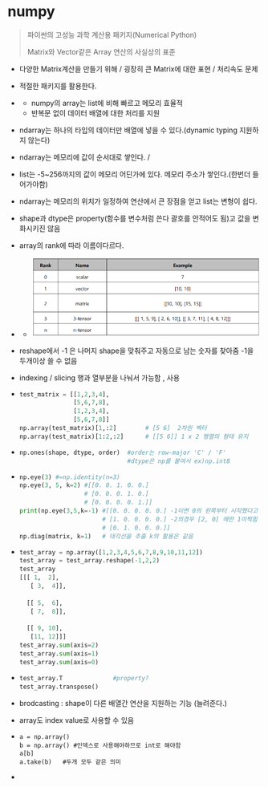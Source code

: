 # numpy

> 파이썬의 고성능 과학 계산용 패키지(Numerical Python)
>
> Matrix와 Vector같은 Array 연산의 사실상의 표준



- 다양한 Matrix계산을 만들기 위해 / 굉장히 큰 Matrix에 대한 표현 / 처리속도 문제

- 적절한 패키지를 활용한다.

- - numpy의 array는 list에 비해 빠르고 메모리 효율적
  - 반복문 없이 데이터 배열에 대한 처리를 지원

- ndarray는 하나의 타입의 데이터만 배열에 넣을 수 있다.(dynamic typing 지원하지 않는다)

- ndarray는 메모리에 값이 순서대로 쌓인다. / 

- list는 -5~256까지의 값이 메모리 어딘가에 있다. 메모리 주소가 쌓인다.(한번더 들어가야함)

- ndarray는 메모리의 위치가 일정하여 연산에서 큰 장점을 얻고 list는 변형이 쉽다.

- shape과 dtype은 property(함수를 변수처럼 쓴다 괄호를 안적어도 됨)고 값을 변화시키진 않음

- array의 rank에 따라 이름이다르다.

- - ![image-20210125205614066](day06.assets/image-20210125205614066.png)

- reshape에서 -1 은 나머지 shape을 맞춰주고 자동으로 남는 숫자를 찾아줌 -1을 두개이상 쓸 수 없음

- indexing / slicing 행과 열부분을 나눠서 가능함 , 사용

- ```python
  test_matrix = [[1,2,3,4],
                 [5,6,7,8],
                 [1,2,3,4],
                 [5,6,7,8]]
  np.array(test_matrix)[1,:2]        # [5 6]  2차원 벡터
  np.array(test_matrix)[1:2,:2]      # [[5 6]] 1 x 2 행렬의 형태 유지
  ```

- ```python
  np.ones(shape, dtype, order)  #order는 row-major 'C' / 'F'
                                #dtype은 np를 붙여서 ex)np.int8
  ```

- ```python
  np.eye(3) #=np.identity(n=3)
  np.eye(3, 5, k=2) #[[0. 0. 1. 0. 0.]
                    # [0. 0. 0. 1. 0.]
                    # [0. 0. 0. 0. 1.]]
  print(np.eye(3,5,k=-1) #[[0. 0. 0. 0. 0.] -1이면 0의 왼쪽부터 시작했다고 생각
                         # [1. 0. 0. 0. 0.] -2의경우 [2, 0] 에만 1이찍힘
                         # [0. 1. 0. 0. 0.]]
  np.diag(matrix, k=1)   # 대각선을 추출 k의 활용은 같음
  ```

- ```python
  test_array = np.array([1,2,3,4,5,6,7,8,9,10,11,12])
  test_array = test_array.reshape(-1,2,2)
  test_array
  [[[ 1,  2],
     [ 3,  4]],
  
    [[ 5,  6],
     [ 7,  8]],
  
    [[ 9, 10],
     [11, 12]]]
  test_array.sum(axis=2)
  test_array.sum(axis=1)
  test_array.sum(axis=0)
  ```

- ```python
  test_array.T              #property?
  test_array.transpose()
  ```

- brodcasting : shape이 다른 배열간 연산을 지원하는 기능 (늘려준다.)

- array도 index value로 사용할 수 있음

- ```
  a = np.array()
  b = np.array() #인덱스로 사용해야하므로 int로 해야함
  a[b]
  a.take(b)   #두개 모두 같은 의미
  ```

- 

